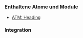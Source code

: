 ### Enthaltene Atome und Module
* <a href="../../atoms/headings/headings.html">ATM: Heading</a> 


### Integration


